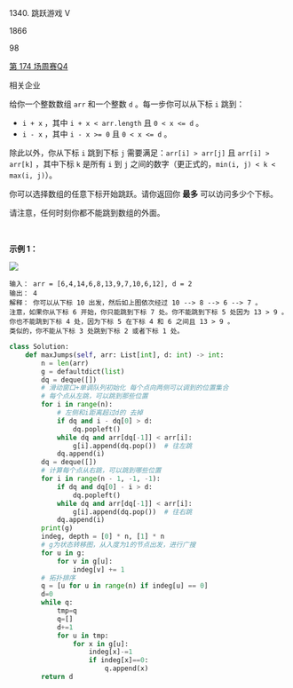 1340. 跳跃游戏 V

1866

98

[第 174 场周赛](https://leetcode.cn/contest/weekly-contest-174)[Q4](https://leetcode.cn/contest/weekly-contest-174/problems/jump-game-v)

相关企业

给你一个整数数组 `arr` 和一个整数 `d` 。每一步你可以从下标 `i` 跳到：

-   `i + x` ，其中 `i + x < arr.length` 且 `0 < x <= d` 。
-   `i - x` ，其中 `i - x >= 0` 且 `0 < x <= d` 。

除此以外，你从下标 `i` 跳到下标 `j` 需要满足：`arr[i] > arr[j]` 且 `arr[i] > arr[k]` ，其中下标 `k` 是所有 `i` 到 `j` 之间的数字（更正式的，`min(i, j) < k < max(i, j)`）。

你可以选择数组的任意下标开始跳跃。请你返回你 **最多** 可以访问多少个下标。

请注意，任何时刻你都不能跳到数组的外面。

 

**示例 1：**

![](https://p3-juejin.byteimg.com/tos-cn-i-k3u1fbpfcp/1be355e1cd294b9fa9342f72455afe7f~tplv-k3u1fbpfcp-zoom-1.image)

```
输入： arr = [6,4,14,6,8,13,9,7,10,6,12], d = 2
输出： 4
解释： 你可以从下标 10 出发，然后如上图依次经过 10 --> 8 --> 6 --> 7 。
注意，如果你从下标 6 开始，你只能跳到下标 7 处。你不能跳到下标 5 处因为 13 > 9 。你也不能跳到下标 4 处，因为下标 5 在下标 4 和 6 之间且 13 > 9 。
类似的，你不能从下标 3 处跳到下标 2 或者下标 1 处。
```


```py
class Solution:
    def maxJumps(self, arr: List[int], d: int) -> int:
        n = len(arr)
        g = defaultdict(list)
        dq = deque([])
        # 滑动窗口+单调队列初始化 每个点向两侧可以调到的位置集合
        # 每个点从左跳，可以跳到那些位置
        for i in range(n):
            # 左侧和i距离超过d的 去掉
            if dq and i - dq[0] > d:
                dq.popleft()
            while dq and arr[dq[-1]] < arr[i]:
                g[i].append(dq.pop())  # 往左跳
            dq.append(i)
        dq = deque([])
        # 计算每个点从右跳，可以跳到哪些位置
        for i in range(n - 1, -1, -1):
            if dq and dq[0] - i > d:
                dq.popleft()
            while dq and arr[dq[-1]] < arr[i]:
                g[i].append(dq.pop())  # 往右跳
            dq.append(i)
        print(g)
        indeg, depth = [0] * n, [1] * n
        # g为状态转移图，从入度为1的节点出发，进行广搜
        for u in g:
            for v in g[u]:
                indeg[v] += 1
        # 拓扑排序
        q = [u for u in range(n) if indeg[u] == 0]
        d=0
        while q:
            tmp=q
            q=[]
            d+=1
            for u in tmp:
                for x in g[u]:
                    indeg[x]-=1
                    if indeg[x]==0:
                        q.append(x)
        return d

